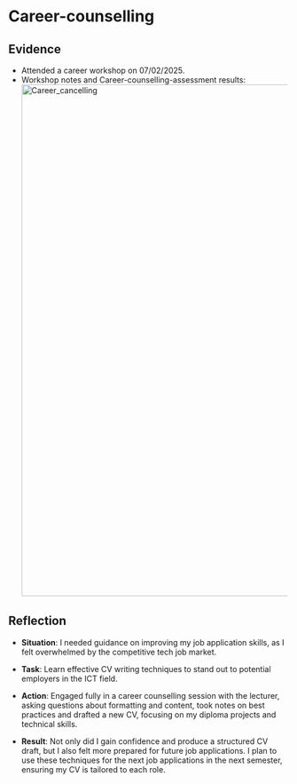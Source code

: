 # Career-counselling

## Evidence
- Attended a career workshop on 07/02/2025.
-  Workshop notes and Career-counselling-assessment results:<img width="922" alt="Career_cancelling" src="https://github.com/user-attachments/assets/cf2b5cd2-c95b-4cbd-9660-a7b1dddc1dbb" />


## Reflection 
- **Situation**: I needed guidance on improving my job application skills, as I felt overwhelmed by the competitive tech job market.
- **Task**: Learn effective CV writing techniques to stand out to potential employers in the ICT field.
  
- **Action**: Engaged fully in a career counselling session with the lecturer, asking questions about formatting and content, took notes on best practices and drafted a new CV, focusing on my diploma projects and technical skills.
  
- **Result**: Not only did I gain confidence and produce a structured CV draft, but I also felt more prepared for future job applications. I plan to use these techniques for the next job applications in the next semester, ensuring my CV is tailored to each role.
